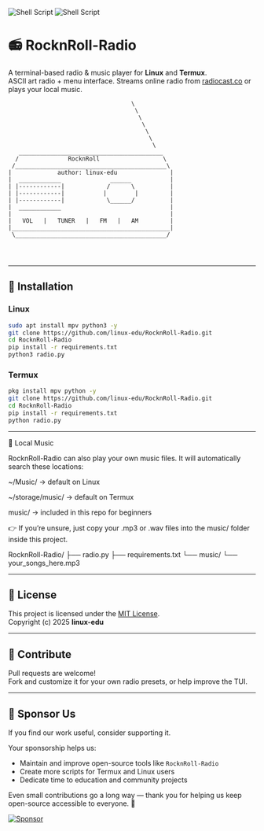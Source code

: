 ![Shell Script](https://img.shields.io/badge/RocknRoll-blue.svg) 
![Shell Script](https://img.shields.io/badge/linux--edu-red.svg)

# 📻 RocknRoll-Radio

A terminal-based radio & music player for **Linux** and **Termux**.  
ASCII art radio + menu interface. Streams online radio from [radiocast.co](https://radiocast.co) or plays your local music.

```
                                   \
                                    \
                                     \
                                      \
                                       \
                                        \
                                         \
   _________________________________________
  /              RocknRoll                  \
 /___________________________________________\
|             author: linux-edu               |
|  ____________              ______           |
| |------------|            /      \          |
| |------------|           |        |         |
| |------------|            \______/          |
|  ____________                               |
|                                             |
|   VOL   |   TUNER   |   FM   |   AM         |
|_____________________________________________|
 \___________________________________________/


                                
```

---

## 🚀 Installation

### Linux
```bash
sudo apt install mpv python3 -y
git clone https://github.com/linux-edu/RocknRoll-Radio.git
cd RocknRoll-Radio
pip install -r requirements.txt
python3 radio.py
```

### Termux
```bash
pkg install mpv python -y
git clone https://github.com/linux-edu/RocknRoll-Radio.git
cd RocknRoll-Radio
pip install -r requirements.txt
python radio.py
```

---

🎵 Local Music

RocknRoll-Radio can also play your own music files.
It will automatically search these locations:

~/Music/ → default on Linux

~/storage/music/ → default on Termux

music/ → included in this repo for beginners

👉 If you’re unsure, just copy your .mp3 or .wav files into the music/ folder inside this project.

RocknRoll-Radio/
 ├── radio.py
 ├── requirements.txt
 └── music/
      └── your_songs_here.mp3

---

## 📄 License
This project is licensed under the [MIT License](LICENSE).  
Copyright (c) 2025 **linux-edu**

---

## 🙌 Contribute
Pull requests are welcome!  
Fork and customize it for your own radio presets, or help improve the TUI.

---

## 💖 Sponsor Us
If you find our work useful, consider supporting it.  

Your sponsorship helps us:
- Maintain and improve open-source tools like `RocknRoll-Radio`
- Create more scripts for Termux and Linux users
- Dedicate time to education and community projects

Even small contributions go a long way — thank you for helping us keep open-source accessible to everyone. 🙏

[![Sponsor](https://img.shields.io/badge/sponsor-%E2%9D%A4-lightgrey?logo=github)](https://github.com/sponsors/linux-edu)

